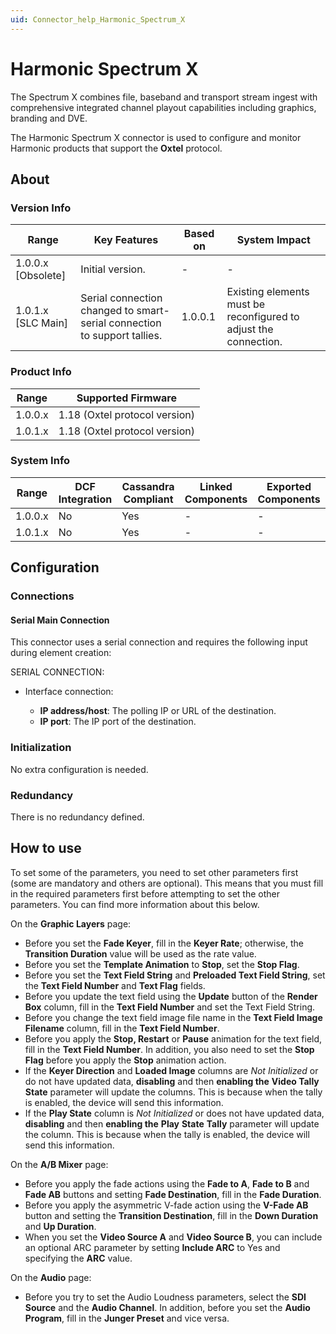 ```yaml
---
uid: Connector_help_Harmonic_Spectrum_X
---
```


# Harmonic Spectrum X

The Spectrum X combines file, baseband and transport stream ingest with comprehensive integrated channel playout capabilities including graphics, branding and DVE.

The Harmonic Spectrum X connector is used to configure and monitor Harmonic products that support the **Oxtel** protocol.

## About

### Version Info

| **Range**            | **Key Features**                                                         | **Based on** | **System Impact**                                                |
|----------------------|--------------------------------------------------------------------------|--------------|------------------------------------------------------------------|
| 1.0.0.x \[Obsolete\] | Initial version.                                                         | \-           | \-                                                               |
| 1.0.1.x \[SLC Main\] | Serial connection changed to smart-serial connection to support tallies. | 1.0.0.1      | Existing elements must be reconfigured to adjust the connection. |

### Product Info

| **Range** | **Supported Firmware**        |
|-----------|-------------------------------|
| 1.0.0.x   | 1.18 (Oxtel protocol version) |
| 1.0.1.x   | 1.18 (Oxtel protocol version) |

### System Info

| Range     | DCF Integration     | Cassandra Compliant     | Linked Components     | Exported Components     |
|-----------|---------------------|-------------------------|-----------------------|-------------------------|
| 1.0.0.x   | No                  | Yes                     | \-                    | \-                      |
| 1.0.1.x   | No                  | Yes                     | \-                    | \-                      |

## Configuration

### Connections

#### Serial Main Connection

This connector uses a serial connection and requires the following input during element creation:

SERIAL CONNECTION:

- Interface connection:

  - **IP address/host**: The polling IP or URL of the destination.
  - **IP port**: The IP port of the destination.

### Initialization

No extra configuration is needed.

### Redundancy

There is no redundancy defined.

## How to use

To set some of the parameters, you need to set other parameters first (some are mandatory and others are optional). This means that you must fill in the required parameters first before attempting to set the other parameters. You can find more information about this below.

On the **Graphic Layers** page:

- Before you set the **Fade Keyer**, fill in the **Keyer Rate**; otherwise, the **Transition Duration** value will be used as the rate value.
- Before you set the **Template Animation** to **Stop**, set the **Stop Flag**.
- Before you set the **Text Field String** and **Preloaded Text Field String**, set the **Text Field Number** and **Text Flag** fields.
- Before you update the text field using the **Update** button of the **Render Box** column, fill in the **Text Field Number** and set the Text Field String.
- Before you change the text field image file name in the **Text Field Image Filename** column, fill in the **Text Field Number**.
- Before you apply the **Stop, Restart** or **Pause** animation for the text field, fill in the **Text Field Number**. In addition, you also need to set the **Stop Flag** before you apply the **Stop** animation action.
- If the **Keyer Direction** and **Loaded Image** columns are *Not Initialized* or do not have updated data, **disabling** and then **enabling the** **Video Tally State** parameter will update the columns. This is because when the tally is enabled, the device will send this information.
- If the **Play State** column is *Not Initialized* or does not have updated data, **disabling** and then **enabling the** **Play** **State** **Tally** parameter will update the column. This is because when the tally is enabled, the device will send this information.

On the **A/B Mixer** page:

- Before you apply the fade actions using the **Fade to A**, **Fade to B** and **Fade AB** buttons and setting **Fade Destination**, fill in the **Fade Duration**.
- Before you apply the asymmetric V-fade action using the **V-Fade AB** button and setting the **Transition Destination**, fill in the **Down Duration** and **Up Duration**.
- When you set the **Video Source A** and **Video Source B**, you can include an optional ARC parameter by setting **Include ARC** to Yes and specifying the **ARC** value.

On the **Audio** page:

- Before you try to set the Audio Loudness parameters, select the **SDI Source** and the **Audio Channel**. In addition, before you set the **Audio Program**, fill in the **Junger Preset** and vice versa.

